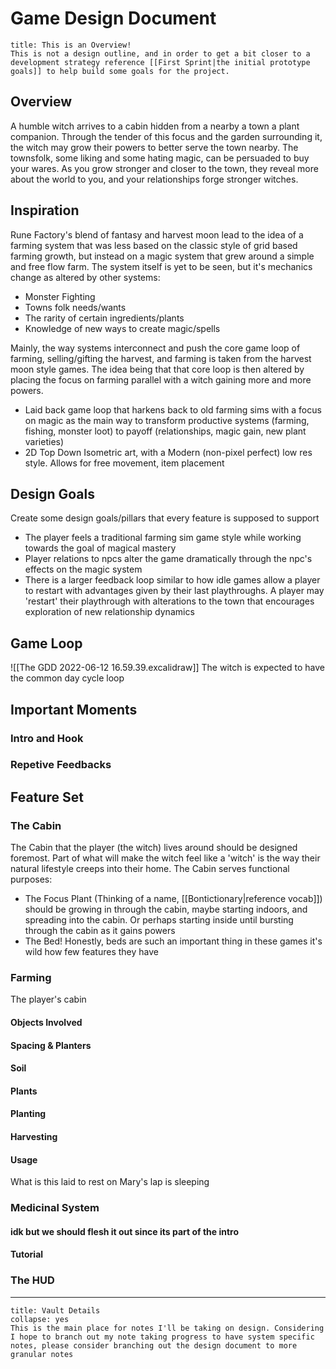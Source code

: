 # Game Design Document
```ad-important
title: This is an Overview!
This is not a design outline, and in order to get a bit closer to a development strategy reference [[First Sprint|the initial prototype goals]] to help build some goals for the project.
```

## Overview
A humble witch arrives to a cabin hidden from a nearby a town a plant companion. Through the tender of this focus and the garden surrounding it, the witch may grow their powers to better serve the town nearby. The townsfolk, some liking and some hating magic, can be persuaded to buy your wares. As you grow stronger and closer to the town, they reveal more about the world to you, and your relationships forge stronger witches.

## Inspiration
Rune Factory's blend of fantasy and harvest moon lead to the idea of a farming system that was less based on the classic style of grid based farming growth, but instead on a magic system that grew around a simple and free flow farm. The system itself is yet to be seen, but it's mechanics change as altered by other systems:
- Monster Fighting
- Towns folk needs/wants
- The rarity of certain ingredients/plants
- Knowledge of new ways to create magic/spells

Mainly, the way systems interconnect and push the core game loop of farming, selling/gifting the harvest, and farming is taken from the harvest moon style games. The idea being that that core loop is then altered by placing the focus on farming parallel with a witch gaining more and more powers.

- Laid back game loop that harkens back to old farming sims with a focus on magic as the main way to transform productive systems (farming, fishing, monster loot) to payoff (relationships, magic gain, new plant varieties)
- 2D Top Down Isometric art, with a Modern (non-pixel perfect) low res style. Allows for free movement, item placement

## Design Goals
Create some design goals/pillars that every feature is supposed to support
- The player feels a traditional farming sim game style while working towards the goal of magical mastery
- Player relations to npcs alter the game dramatically through the npc's effects on the magic system
- There is a larger feedback loop similar to how idle games allow a player to restart with advantages given by their last playthroughs. A player may 'restart' their playthrough with alterations to the town that encourages exploration of new relationship dynamics


## Game Loop
![[The GDD 2022-06-12 16.59.39.excalidraw]]
The witch is expected to have the common day cycle loop
## Important Moments
### Intro and Hook
### Repetive Feedbacks


## Feature Set
### The Cabin
The Cabin that the player (the witch) lives around should be designed foremost. Part of what will make the witch feel like a 'witch' is the way their natural lifestyle creeps into their home. The Cabin serves functional purposes:
- The Focus Plant (Thinking of a name, [[Bontictionary|reference vocab]]) should be growing in through the cabin, maybe starting indoors, and spreading into the cabin. Or perhaps starting inside until bursting through the cabin as it gains powers
- The Bed! Honestly, beds are such an important thing in these games it's wild how few features they have
### Farming
The player's cabin
#### Objects Involved
#### Spacing & Planters
#### Soil
#### Plants
#### Planting
#### Harvesting
#### Usage
What is this laid to rest on Mary's lap is sleeping

### Medicinal System
#### idk but we should flesh it out since its part of the intro
#### Tutorial

### The HUD

---
```ad-note
title: Vault Details
collapse: yes
This is the main place for notes I'll be taking on design. Considering I hope to branch out my note taking progress to have system specific notes, please consider branching out the design document to more granular notes
```